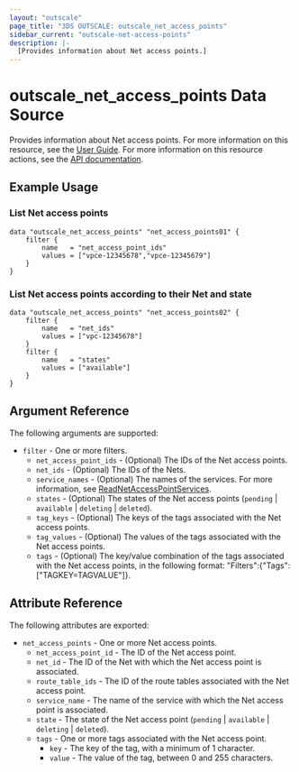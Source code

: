 ```yaml
---
layout: "outscale"
page_title: "3DS OUTSCALE: outscale_net_access_points"
sidebar_current: "outscale-net-access-points"
description: |-
  [Provides information about Net access points.]
---
```


# outscale_net_access_points Data Source

Provides information about Net access points.
For more information on this resource, see the [User Guide](https://wiki.outscale.internal/display/EN/About+VPC+Endpoints).
For more information on this resource actions, see the [API documentation](https://docs.outscale.com/api#3ds-outscale-api-netaccesspoint).

## Example Usage

### List Net access points

```hcl
data "outscale_net_access_points" "net_access_points01" {
    filter {
        name   = "net_access_point_ids"
        values = ["vpce-12345678","vpce-12345679"]
    }
}
```

### List Net access points according to their Net and state

```hcl
data "outscale_net_access_points" "net_access_points02" {
    filter {
        name   = "net_ids"
        values = ["vpc-12345678"]
    }
    filter {
        name   = "states"
        values = ["available"]
    }
}
```

## Argument Reference

The following arguments are supported:

* `filter` - One or more filters.
  * `net_access_point_ids` - (Optional) The IDs of the Net access points.
  * `net_ids` - (Optional) The IDs of the Nets.
  * `service_names` - (Optional) The names of the services. For more information, see [ReadNetAccessPointServices](https://docs.outscale.com/api#readnetaccesspointservices).
  * `states` - (Optional) The states of the Net access points (`pending` \| `available` \| `deleting` \| `deleted`).
  * `tag_keys` - (Optional) The keys of the tags associated with the Net access points.
  * `tag_values` - (Optional) The values of the tags associated with the Net access points.
  * `tags` - (Optional) The key/value combination of the tags associated with the Net access points, in the following format: &quot;Filters&quot;:{&quot;Tags&quot;:[&quot;TAGKEY=TAGVALUE&quot;]}.

## Attribute Reference

The following attributes are exported:

* `net_access_points` - One or more Net access points.
  * `net_access_point_id` - The ID of the Net access point.
  * `net_id` - The ID of the Net with which the Net access point is associated.
  * `route_table_ids` - The ID of the route tables associated with the Net access point.
  * `service_name` - The name of the service with which the Net access point is associated.
  * `state` - The state of the Net access point (`pending` \| `available` \| `deleting` \| `deleted`).
  * `tags` - One or more tags associated with the Net access point.
      * `key` - The key of the tag, with a minimum of 1 character.
      * `value` - The value of the tag, between 0 and 255 characters.
